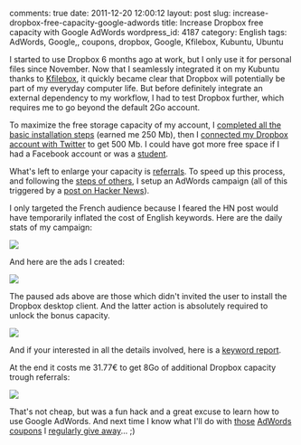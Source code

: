 comments: true
date: 2011-12-20 12:00:12
layout: post
slug: increase-dropbox-free-capacity-google-adwords
title: Increase Dropbox free capacity with Google AdWords
wordpress_id: 4187
category: English
tags: AdWords, Google,, coupons, dropbox, Google, Kfilebox, Kubuntu, Ubuntu

I started to use Dropbox 6 months ago at work, but I only use it for personal files since November. Now that I seamlessly integrated it on my Kubuntu thanks to [Kfilebox](http://kdropbox.deuteros.es), it quickly became clear that Dropbox will potentially be part of my everyday computer life. But before definitely integrate an external dependency to my workflow, I had to test Dropbox further, which requires me to go beyond the default 2Go account.

To maximize the free storage capacity of my account, I [completed all the basic installation steps](http://dropbox.com/gs) (earned me 250 Mb), then I [connected my Dropbox account with Twitter](http://dropbox.com/free) to get 500 Mb. I could have got more free space if I had a Facebook account or was a [student](http://dropbox.com/edu).

What's left to enlarge your capacity is [referrals](http://dropbox.com/account#referrals). To speed up this process, and following the [steps of others](http://vladik.rikhter.org/2011/09/22/maxing-out-your-dropbox-referrals-how-i-got-16gb-for-less-than-10/), I setup an AdWords campaign (all of this triggered by a [post on Hacker News](http://news.ycombinator.com/item?id=3126173)).

I only targeted the French audience because I feared the HN post would have temporarily inflated the cost of English keywords. Here are the daily stats of my campaign:

![](http://kevin.deldycke.com/wp-content/uploads/2011/12/dropbox-adwords-campaign-daily-stats.png)

And here are the ads I created:

![](http://kevin.deldycke.com/wp-content/uploads/2011/12/dropbox-adwords-campaign-text-ads-details.png)

The paused ads above are those which didn't invited the user to install the Dropbox desktop client. And the latter action is absolutely required to unlock the bonus capacity.

![](http://kevin.deldycke.com/wp-content/uploads/2011/12/dropbox-referrals.png)

And if your interested in all the details involved, here is a [keyword report](http://kevin.deldycke.com/wp-content/uploads/2011/12/dropbox-adwords-campaign-keyword-report.pdf).

At the end it costs me 31.77€ to get 8Go of additional Dropbox capacity trough referrals:

![](http://kevin.deldycke.com/wp-content/uploads/2011/12/dropbox-adwords-campaign-france-report.png)

That's not cheap, but was a fun hack and a great excuse to learn how to use Google AdWords. And next time I know what I'll do with [those](http://kevin.deldycke.com/2009/12/deux-bons-50-euros-offerts-google-adwords/) [AdWords coupons](http://kevin.deldycke.com/2010/02/google-adwords-bon-reduction-75-euros-offert/) I [regularly give away](http://kevin.deldycke.com/2010/10/75-euros-de-publicite-offerte-sur-google-adword/)... ;)
